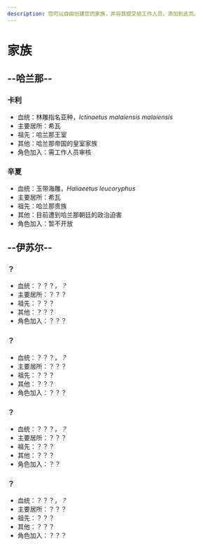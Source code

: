```yaml
---
description: 您可以自由创建您的家族，并将其提交给工作人员，添加到此页。
---
```


# 家族

## --哈兰那--

### 卡利

* 血统：林雕指名亚种，_Ictinaetus malaiensis malaiensis_
* 主要居所：希瓦
* 祖先：哈兰那王室
* 其他：哈兰那帝国的皇室家族
* 角色加入：需工作人员审核



### 辛夏

* 血统：玉带海雕，_Haliaeetus leucoryphus_
* 主要居所：希瓦
* 祖先：哈兰那贵族
* 其他：目前遭到哈兰那朝廷的政治迫害
* 角色加入：暂不开放



## --伊苏尔--

### ？

* 血统：？？？，_？_
* 主要居所：？？？
* 祖先：？？？
* 其他：？？？
* 角色加入：？？？



### ？

* 血统：？？？，_？_
* 主要居所：？？？
* 祖先：？？？
* 其他：？？？
* 角色加入：？？？



### ？

* 血统：？？？，_？_
* 主要居所：？？？
* 祖先：？？？
* 其他：？？？
* 角色加入：？？



### ？

* 血统：？？？，_？_
* 主要居所：？？？
* 祖先：？？？
* 其他：？？？
* 角色加入：？？？

